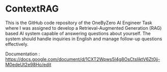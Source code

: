 # ContextRAG
This is the GitHub code repository of the OneByZero AI Engineer Task where I was assigned to develop a Retrieval-Augmented Generation (RAG) based AI system capable of answering questions about yourself. The system should handle inquiries in English and manage follow-up questions effectively.

Documentation : https://docs.google.com/document/d/1CXT2Wpws5l4g8OsCtsliktV6Zt0jj-M0edeUt2e98Ho/edit
